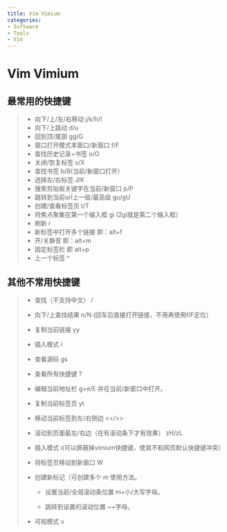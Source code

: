 ```yaml
---
title: Vim Vimium
categories:
- Software
- Tools
- Vim
---
```

# Vim Vimium

## 最常用的快捷键

> - 向下/上/左/右移动  j/k/h/l
> - 向下/上跳动  d/u
> - 回到顶/尾部  gg/G
> - 窗口打开模式本窗口/新窗口 f/F
> - 查找历史记录+书签   o/O
> - 关闭/恢复标签 x/X
> - 查找书签  b/B(当前/新窗口打开）
> - 选择左/右标签 J/K
> - 搜索剪贴板关键字在当前/新窗口  p/P
> - 跳转到当前url上一级/最高级 gu/gU
> - 创建/查看标签页  t/T
> - 将焦点聚集在第一个输入框  gi  (2gi就是第二个输入框）
> - 刷新 r
> - 新标签中打开多个链接   <a-f> 即：alt+f
> - 开/关静音  <a-m>即：alt+m
> - 固定标签栏 <a-p>即 alt+p
> - 上一个标签  ^

## 其他不常用快捷键

> - 查找（不支持中文）  /
>
> -  向下/上查找结果  n/N  (回车后直接打开链接，不用再使用f/F定位）
>
> - 复制当前链接 yy
>
> - 插入模式 i
>
> - 查看源码 gs
>
> - 查看所有快捷键 ?
>
> - 编辑当前地址栏 g+e/E   并在当前/新窗口中打开。
>
> - 复制当前标签页  yt
>
> - 移动当前标签到左/右侧边  <</>>
>
> - 滚动到页面最左/右边（在有滚动条下才有效果） zH/zL
>
> - 插入模式  i(可以屏蔽掉vimium快捷键，使其不和网页默认快捷键冲突）
>
> - 将标签页移动到新窗口  W
>
> - 创建新标记（可创建多个   m 使用方法。
>
>     - 设置当前/全局滚动条位置   m+小/大写字母。
>
>     - 跳转到设置的滚动位置   ~+字母。
>
> - 可视模式 v
